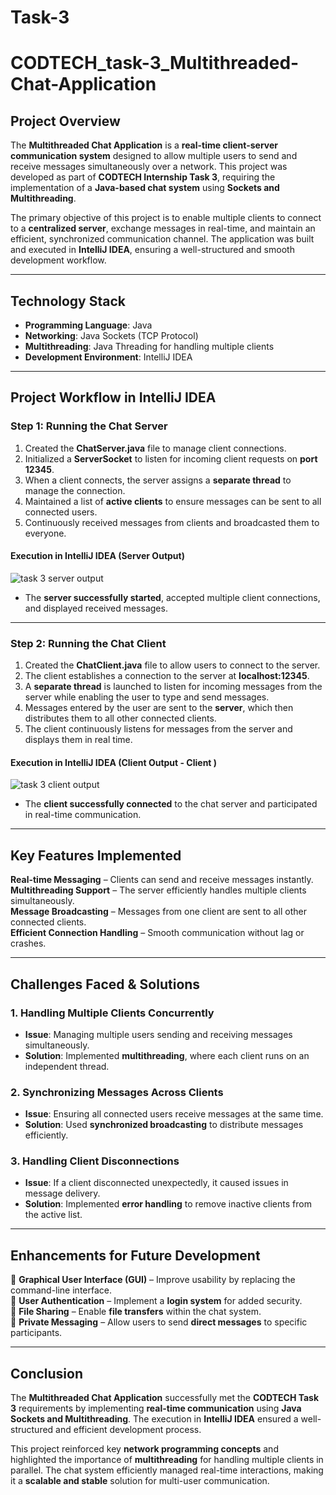# Task-3
# CODTECH_task-3_Multithreaded-Chat-Application

## **Project Overview**  

The **Multithreaded Chat Application** is a **real-time client-server communication system** designed to allow multiple users to send and receive messages simultaneously over a network. This project was developed as part of **CODTECH Internship Task 3**, requiring the implementation of a **Java-based chat system** using **Sockets and Multithreading**.  

The primary objective of this project is to enable multiple clients to connect to a **centralized server**, exchange messages in real-time, and maintain an efficient, synchronized communication channel. The application was built and executed in **IntelliJ IDEA**, ensuring a well-structured and smooth development workflow.

---

## **Technology Stack**  

- **Programming Language**: Java  
- **Networking**: Java Sockets (TCP Protocol)  
- **Multithreading**: Java Threading for handling multiple clients  
- **Development Environment**: IntelliJ IDEA  

---

## **Project Workflow in IntelliJ IDEA**  

### **Step 1: Running the Chat Server**  

1. Created the **ChatServer.java** file to manage client connections.  
2. Initialized a **ServerSocket** to listen for incoming client requests on **port 12345**.  
3. When a client connects, the server assigns a **separate thread** to manage the connection.  
4. Maintained a list of **active clients** to ensure messages can be sent to all connected users.  
5. Continuously received messages from clients and broadcasted them to everyone.  

#### **Execution in IntelliJ IDEA (Server Output)**  

![task 3 server output](https://github.com/user-attachments/assets/e43873d3-01b7-47af-a62f-f4adf961a0a6)

- The **server successfully started**, accepted multiple client connections, and displayed received messages.  

---

### **Step 2: Running the Chat Client**  

1. Created the **ChatClient.java** file to allow users to connect to the server.  
2. The client establishes a connection to the server at **localhost:12345**.  
3. A **separate thread** is launched to listen for incoming messages from the server while enabling the user to type and send messages.  
4. Messages entered by the user are sent to the **server**, which then distributes them to all other connected clients.  
5. The client continuously listens for messages from the server and displays them in real time.  

#### **Execution in IntelliJ IDEA (Client Output - Client )**  

![task 3 client output](https://github.com/user-attachments/assets/f08bd43a-e55e-4582-b095-b829eb4784b2)

- The **client successfully connected** to the chat server and participated in real-time communication.  

---

## **Key Features Implemented**  

**Real-time Messaging** – Clients can send and receive messages instantly.  
**Multithreading Support** – The server efficiently handles multiple clients simultaneously.  
**Message Broadcasting** – Messages from one client are sent to all other connected clients.  
**Efficient Connection Handling** – Smooth communication without lag or crashes.  

---

## **Challenges Faced & Solutions**  

### **1. Handling Multiple Clients Concurrently**  
- **Issue**: Managing multiple users sending and receiving messages simultaneously.  
- **Solution**: Implemented **multithreading**, where each client runs on an independent thread.  

### **2. Synchronizing Messages Across Clients**  
- **Issue**: Ensuring all connected users receive messages at the same time.  
- **Solution**: Used **synchronized broadcasting** to distribute messages efficiently.  

### **3. Handling Client Disconnections**  
- **Issue**: If a client disconnected unexpectedly, it caused issues in message delivery.  
- **Solution**: Implemented **error handling** to remove inactive clients from the active list.  

---

## **Enhancements for Future Development**  

🔹 **Graphical User Interface (GUI)** – Improve usability by replacing the command-line interface.  
🔹 **User Authentication** – Implement a **login system** for added security.  
🔹 **File Sharing** – Enable **file transfers** within the chat system.  
🔹 **Private Messaging** – Allow users to send **direct messages** to specific participants.  

---

## **Conclusion**  

The **Multithreaded Chat Application** successfully met the **CODTECH Task 3** requirements by implementing **real-time communication** using **Java Sockets and Multithreading**. The execution in **IntelliJ IDEA** ensured a well-structured and efficient development process.  

This project reinforced key **network programming concepts** and highlighted the importance of **multithreading** for handling multiple clients in parallel. The chat system efficiently managed real-time interactions, making it a **scalable and stable** solution for multi-user communication.  

